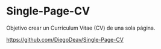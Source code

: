 # Single-Page-CV
Objetivo crear un Currículum Vitae (CV) de una sola página.

https://github.com/DiegoDeav/Single-Page-CV
